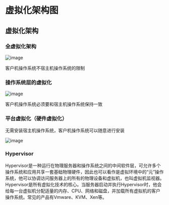 # 虚拟化架构图

## 虚拟化架构
### 全虚拟化架构

![image](https://user-images.githubusercontent.com/87458342/134765255-5f9a2c30-d1a0-494a-b1c0-8bea17ed0eca.png)

客户机操作系统不宿主机操作系统的限制

### 操作系统层的虚拟化

![image](https://user-images.githubusercontent.com/87458342/134765287-ee5d3aed-d658-459e-a485-ea21b7595f07.png)

客户机操作系统必须要和宿主机操作系统保持一致

### 平台虚拟化（硬件虚拟化）

无需安装宿主机操作系统，客户机操作系统可以随意进行安装

![image](https://user-images.githubusercontent.com/87458342/134765323-7ea39d1f-4e93-4f27-8396-082e422edf10.png)

### Hypervisor
Hypervisor是一种运行在物理服务器和操作系统之间的中间软件层，可允许多个操作系统和应用共享一套基础物理硬件，因此也可以看作是虚拟环境中的“元”操作系统，他可以协调访问服务器上的所有的物理设备和虚拟机，也叫虚拟机监视器。Hypervisor是所有虚拟化技术的核心。当服务器启动并执行Hypervisor时，他会给每一台虚拟机分配适量的内存、CPU、网络和磁盘，并加载所有虚拟机的客户操作系统。常见的产品有Vmware、KVM、Xen等。

